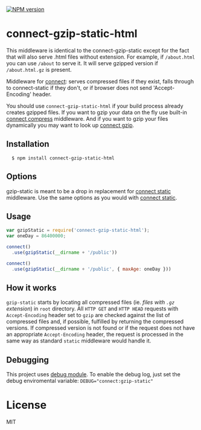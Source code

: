 [![NPM version](https://img.shields.io/npm/v/connect-gzip-static.svg)](https://www.npmjs.org/package/connect-gzip-static-html)

# connect-gzip-static-html

This middleware is identical to the connect-gzip-static except for the fact that will also serve .html files without extension. For example, if `/about.html` you can use `/about` to serve it. It will serve gzipped version if `/about.html.gz` is present.

Middleware for [connect][]: serves compressed files if they exist, falls through to connect-static
if they don't, or if browser does not send 'Accept-Encoding' header.

You should use `connect-gzip-static-html` if your build process already creates gzipped files. If you
want to gzip your data on the fly use built-in [connect compress][] middleware. And if you want to
gzip your files dynamically you may want to look up [connect gzip][].

## Installation

	  $ npm install connect-gzip-static-html

## Options

gzip-static is meant to be a drop in replacement for [connect static][] middleware. Use the same
options as you would with [connect static][].


## Usage

```javascript
var gzipStatic = require('connect-gzip-static-html');
var oneDay = 86400000;

connect()
  .use(gzipStatic(__dirname + '/public'))

connect()
  .use(gzipStatic(__dirname + '/public', { maxAge: oneDay }))
```

## How it works

`gzip-static` starts by locating all compressed files (ie. _files with `.gz` extension_) in `root` directory. All `HTTP GET` and `HTTP HEAD` requests with `Accept-Encoding` header set to `gzip` are checked against the list of compressed files and, if possible, fulfilled by returning the compressed versions. If compressed version is not found or if the request does not have an appropriate `Accept-Encoding` header, the request is processed in the same way as standard `static` middleware would handle it.

## Debugging

This project uses [debug module](https://github.com/visionmedia/debug). To enable the debug log, just set the debug enviromental variable: `DEBUG="connect:gzip-static"`

# License

MIT

[connect]: http://www.senchalabs.org/connect
[connect static]: http://www.senchalabs.org/connect/static.html
[connect compress]: http://www.senchalabs.org/connect/compress.html
[connect gzip]: https://github.com/tikonen/connect-gzip
[connect gzip static]: https://github.com/code42day/connect-gzip-static
